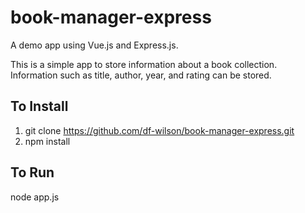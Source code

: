 # book-manager-express
A demo app using Vue.js and Express.js.

This is a simple app to store information about a book collection. Information
such as title, author, year, and rating can be stored.

## To Install
1. git clone https://github.com/df-wilson/book-manager-express.git
2. npm install

## To Run
node app.js
